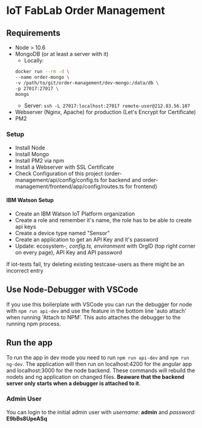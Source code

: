 # IoT FabLab Order Management

## Requirements

* Node > 10.6
* MongoDB (or at least a server with it)
	* Locally:
	```bash
	docker run --rm -d \
	--name order-mongo \
	-v /path/to/git/order-management/dev-mongo:/data/db \
	-p 27017:27017 \
	mongo
	```
	* Server:
	`ssh -L 27017:localhost:27017 remote-user@212.83.56.107`
* Webserver (Nginx, Apache) for production (Let's Encrypt for Certificate)
* PM2

### Setup

* Install Node
* Install Mongo
* Install PM2 via npm
* Install a Webserver with SSL Certificate
* Check Configuration of this project (order-management/api/config/config.ts for backend and order-management/frontend/app/config/routes.ts for frontend)

#### IBM  Watson Setup

* Create an IBM Watson IoT Platform organization
* Create a role and remember it's name, the role has to be able to create api keys
* Create a device type named "Sensor"
* Create an application to get an API Key and it's password
* Update: ecosystem-*, config.ts, environment* with OrgID (top right corner on every page), API Key and API password

If iot-tests fail, try deleting existing testcase-users as there might be an incorrect entry

## Use Node-Debugger with VSCode

If you use this boilerplate with VSCode you can run the debugger for node with ```npm run api-dev``` and use the feature in the bottom line 'auto attach' when running 'Attach to NPM'. This auto attaches the debugger to the running npm process.

## Run the app

To run the app in dev mode you need to run ```npm run api-dev``` and ```npm run ng-dev```. The application will then run on localhost:4200 for the angular app and localhost:3000 for the node backend. These commands will rebuild the nodets and ng application on changed files. **Beaware that the backend server only starts when a debugger is attached to it**.

### Admin User

You can login to the initial admin user with *username:* **admin** and *password:* **E9bBs8UpeASq**